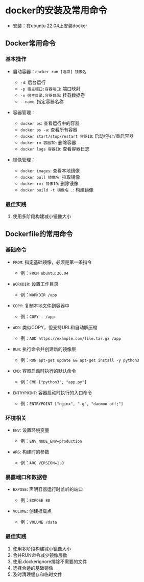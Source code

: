 # docker的安装及常用命令
- 安装：在ubuntu 22.04上安装docker


## Docker常用命令
### 基本操作
- 启动容器：`docker run [选项] 镜像名`
  - `-d`: 后台运行
  - `-p 宿主端口:容器端口`: 端口映射
  - `-v 宿主目录:容器目录`: 挂载数据卷
  - `--name`: 指定容器名称
  
- 容器管理：
  - `docker ps`: 查看运行中的容器
  - `docker ps -a`: 查看所有容器
  - `docker start/stop/restart 容器ID`: 启动/停止/重启容器
  - `docker rm 容器ID`: 删除容器
  - `docker logs 容器ID`: 查看容器日志

- 镜像管理：
  - `docker images`: 查看本地镜像
  - `docker pull 镜像名`: 拉取镜像
  - `docker rmi 镜像ID`: 删除镜像
  - `docker build -t 镜像名 .`: 构建镜像


### 最佳实践
1. 使用多阶段构建减小镜像大小

## Dockerfile的常用命令

### 基础命令
- `FROM`: 指定基础镜像，必须是第一条指令
  - 例：`FROM ubuntu:20.04`

- `WORKDIR`: 设置工作目录
  - 例：`WORKDIR /app`

- `COPY`: 复制本地文件到容器中
  - 例：`COPY . /app`

- `ADD`: 类似COPY，但支持URL和自动解压缩
  - 例：`ADD https://example.com/file.tar.gz /app`

- `RUN`: 执行命令并创建新的镜像层
  - 例：`RUN apt-get update && apt-get install -y python3`

- `CMD`: 容器启动时执行的默认命令
  - 例：`CMD ["python3", "app.py"]`

- `ENTRYPOINT`: 容器启动时执行的入口命令
  - 例：`ENTRYPOINT ["nginx", "-g", "daemon off;"]`

### 环境相关
- `ENV`: 设置环境变量
  - 例：`ENV NODE_ENV=production`

- `ARG`: 构建时的参数
  - 例：`ARG VERSION=1.0`

### 暴露端口和数据卷
- `EXPOSE`: 声明容器运行时监听的端口
  - 例：`EXPOSE 80`

- `VOLUME`: 创建挂载点
  - 例：`VOLUME /data`

### 最佳实践
1. 使用多阶段构建减小镜像大小
2. 合并RUN命令减少镜像层数
3. 使用.dockerignore排除不需要的文件
4. 选择合适的基础镜像
5. 及时清理缓存和临时文件